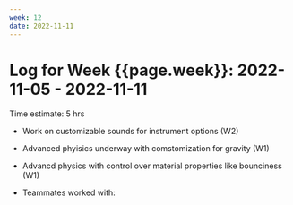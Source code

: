 ```yaml
---
week: 12
date: 2022-11-11
---
```

# Log for Week {{page.week}}: 2022-11-05 - 2022-11-11

Time estimate: 5 hrs
 - Work on customizable sounds for instrument options (W2)
 - Advanced phyisics underway with comstomization for gravity (W1)
 - Advancd physics with control over material properties like bounciness (W1)
  

- Teammates worked with:
 

